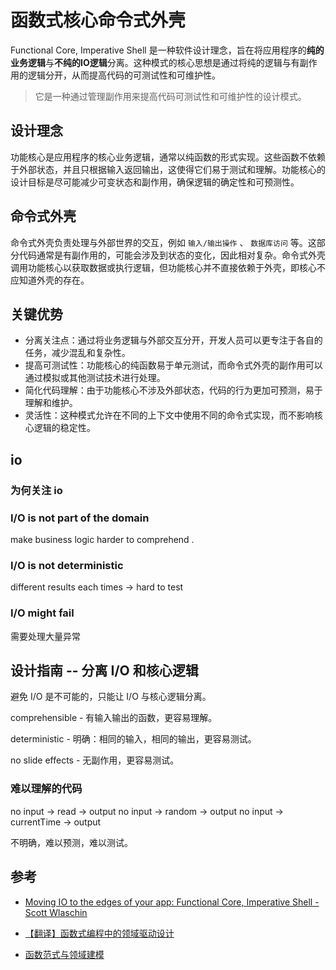 # 函数式核心命令式外壳

Functional Core, Imperative Shell 是一种软件设计理念，旨在将应用程序的**纯的业务逻辑**与**不纯的IO逻辑**分离。这种模式的核心思想是通过将纯的逻辑与有副作用的逻辑分开，从而提高代码的可测试性和可维护性。

> 它是一种通过管理副作用来提高代码可测试性和可维护性的设计模式。

## 设计理念

功能核心是应用程序的核心业务逻辑，通常以纯函数的形式实现。这些函数不依赖于外部状态，并且只根据输入返回输出，这使得它们易于测试和理解。功能核心的设计目标是尽可能减少可变状态和副作用，确保逻辑的确定性和可预测性。

## 命令式外壳

命令式外壳负责处理与外部世界的交互，例如 `输入/输出操作` 、 `数据库访问` 等。这部分代码通常是有副作用的，可能会涉及到状态的变化，因此相对复杂。命令式外壳调用功能核心以获取数据或执行逻辑，但功能核心并不直接依赖于外壳，即核心不应知道外壳的存在。

## 关键优势

* 分离关注点：通过将业务逻辑与外部交互分开，开发人员可以更专注于各自的任务，减少混乱和复杂性。
* 提高可测试性：功能核心的纯函数易于单元测试，而命令式外壳的副作用可以通过模拟或其他测试技术进行处理。
* 简化代码理解：由于功能核心不涉及外部状态，代码的行为更加可预测，易于理解和维护。
* 灵活性：这种模式允许在不同的上下文中使用不同的命令式实现，而不影响核心逻辑的稳定性。

## io

### 为何关注 io

### I/O is not part of the domain

make business logic harder to comprehend .

### I/O is not deterministic

different results each times -> hard to test

### I/O might fail

需要处理大量异常

## 设计指南 -- 分离 I/O 和核心逻辑

避免 I/O 是不可能的，只能让 I/O 与核心逻辑分离。

comprehensible - 有输入输出的函数，更容易理解。

deterministic - 明确：相同的输入，相同的输出，更容易测试。

no slide effects - 无副作用，更容易测试。

### 难以理解的代码

no input -> read  -> output
no input -> random  -> output
no input -> currentTime  -> output

不明确，难以预测，难以测试。

## 参考

* [Moving IO to the edges of your app: Functional Core, Imperative Shell - Scott Wlaschin](https://www.youtube.com/watch?v=P1vES9AgfC4&t=19s)

* [【翻译】函数式编程中的领域驱动设计](https://www.guyu.me/blog/2022/2022-07-27-domain-driven-design-in-functional-programming/)

* [函数范式与领域建模](http://zhangyi.xyz/fp-and-domain-model/)
